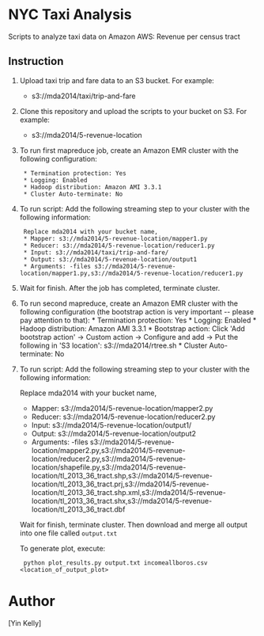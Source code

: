 NYC Taxi Analysis
========

Scripts to analyze taxi data on Amazon AWS: Revenue per census tract

Instruction
-----------

1. Upload taxi trip and fare data to an S3 bucket. For example:
    *  s3://mda2014/taxi/trip-and-fare

2. Clone this repository and upload the scripts to your bucket on S3. For example:

    * s3://mda2014/5-revenue-location

3. To run first mapreduce job, create an Amazon EMR cluster with the following configuration:

        * Termination protection: Yes
        * Logging: Enabled
        * Hadoop distribution: Amazon AMI 3.3.1
        * Cluster Auto-terminate: No
        
4. To run script: Add the following streaming step to your cluster with the following information:

        Replace mda2014 with your bucket name,
        * Mapper: s3://mda2014/5-revenue-location/mapper1.py
        * Reducer: s3://mda2014/5-revenue-location/reducer1.py
        * Input: s3://mda2014/taxi/trip-and-fare/
        * Output: s3://mda2014/5-revenue-location/output1
        * Arguments: -files s3://mda2014/5-revenue-location/mapper1.py,s3://mda2014/5-revenue-location/reducer1.py

5. Wait for finish. After the job has completed, terminate cluster.

6. To run second mapreduce, create an Amazon EMR cluster with the following configuration (the bootstrap action is very important -- please pay attention to that):
        * Termination protection: Yes
        * Logging: Enabled
        * Hadoop distribution: Amazon AMI 3.3.1
        * Bootstrap action: Click 'Add bootstrap action' -> Custom action -> Configure and add -> 
            Put the following in 'S3 location': s3://mda2014/rtree.sh
        * Cluster Auto-terminate: No

7. To run script: Add the following streaming step to your cluster with the following information:

    Replace mda2014 with your bucket name,
    * Mapper: s3://mda2014/5-revenue-location/mapper2.py
    * Reducer: s3://mda2014/5-revenue-location/reducer2.py
    * Input: s3://mda2014/5-revenue-location/output1/
    * Output: s3://mda2014/5-revenue-location/output2
    * Arguments: -files s3://mda2014/5-revenue-location/mapper2.py,s3://mda2014/5-revenue-location/reducer2.py,s3://mda2014/5-revenue-location/shapefile.py,s3://mda2014/5-revenue-location/tl_2013_36_tract.shp,s3://mda2014/5-revenue-location/tl_2013_36_tract.prj,s3://mda2014/5-revenue-location/tl_2013_36_tract.shp.xml,s3://mda2014/5-revenue-location/tl_2013_36_tract.shx,s3://mda2014/5-revenue-location/tl_2013_36_tract.dbf

    Wait for finish, terminate cluster. Then download and merge all output into one file called `output.txt`

    To generate plot, execute:

        python plot_results.py output.txt incomeallboros.csv <location_of_output_plot>


Author
======

[Yin Kelly]

